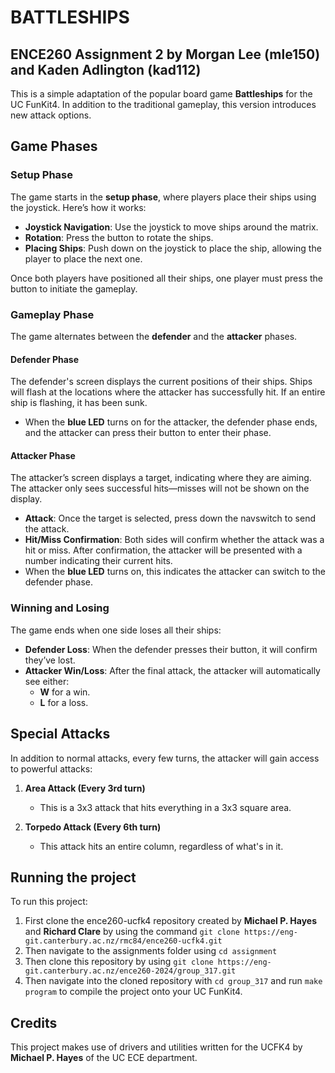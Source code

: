 # BATTLESHIPS
## ENCE260 Assignment 2 by Morgan Lee (mle150) and Kaden Adlington (kad112)

This is a simple adaptation of the popular board game **Battleships** for the UC FunKit4. In addition to the traditional gameplay, this version introduces new attack options.

## Game Phases

### **Setup Phase**
The game starts in the **setup phase**, where players place their ships using the joystick. Here’s how it works:

- **Joystick Navigation**: Use the joystick to move ships around the matrix.
- **Rotation**: Press the button to rotate the ships.
- **Placing Ships**: Push down on the joystick to place the ship, allowing the player to place the next one.

Once both players have positioned all their ships, one player must press the button to initiate the gameplay.

### **Gameplay Phase**
The game alternates between the **defender** and the **attacker** phases.

#### **Defender Phase**
The defender's screen displays the current positions of their ships. Ships will flash at the locations where the attacker has successfully hit. If an entire ship is flashing, it has been sunk.

- When the **blue LED** turns on for the attacker, the defender phase ends, and the attacker can press their button to enter their phase.

#### **Attacker Phase**
The attacker’s screen displays a target, indicating where they are aiming. The attacker only sees successful hits—misses will not be shown on the display.

- **Attack**: Once the target is selected, press down the navswitch to send the attack.
- **Hit/Miss Confirmation**: Both sides will confirm whether the attack was a hit or miss. After confirmation, the attacker will be presented with a number indicating their current hits.
- When the **blue LED** turns on, this indicates the attacker can switch to the defender phase.

### **Winning and Losing**
The game ends when one side loses all their ships:

- **Defender Loss**: When the defender presses their button, it will confirm they’ve lost.
- **Attacker Win/Loss**: After the final attack, the attacker will automatically see either:
  - **W** for a win.
  - **L** for a loss.

## Special Attacks

In addition to normal attacks, every few turns, the attacker will gain access to powerful attacks:

1. **Area Attack (Every 3rd turn)**
   - This is a 3x3 attack that hits everything in a 3x3 square area.

2. **Torpedo Attack (Every 6th turn)**
   - This attack hits an entire column, regardless of what's in it.


## Running the project
To run this project:
1. First clone the ence260-ucfk4 repository created by **Michael P. Hayes** and **Richard Clare** by using the command `git clone https://eng-git.canterbury.ac.nz/rmc84/ence260-ucfk4.git`  
2. Then navigate to the assignments folder using `cd assignment`  
3. Then clone this repository by using `git clone https://eng-git.canterbury.ac.nz/ence260-2024/group_317.git`
4. Then navigate into the cloned repository with `cd group_317` and run `make program` to compile the project onto your UC FunKit4.

## Credits

This project makes use of drivers and utilities written for the UCFK4 by **Michael P. Hayes** of the UC ECE department.